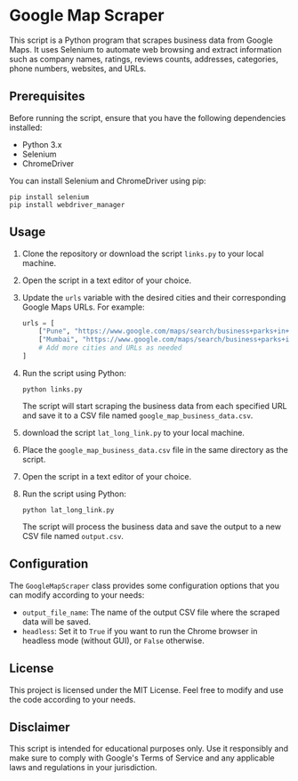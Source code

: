 # Google Map Scraper

This script is a Python program that scrapes business data from Google Maps. It uses Selenium to automate web browsing and extract information such as company names, ratings, reviews counts, addresses, categories, phone numbers, websites, and URLs.

## Prerequisites

Before running the script, ensure that you have the following dependencies installed:

- Python 3.x
- Selenium
- ChromeDriver

You can install Selenium and ChromeDriver using pip:

```shell
pip install selenium
pip install webdriver_manager
```

## Usage

1. Clone the repository or download the script `links.py` to your local machine.

2. Open the script in a text editor of your choice.

3. Update the `urls` variable with the desired cities and their corresponding Google Maps URLs. For example:

   ```python
   urls = [
       ["Pune", "https://www.google.com/maps/search/business+parks+in+pune/..."],
       ["Mumbai", "https://www.google.com/maps/search/business+parks+in+Mumbai/..."],
       # Add more cities and URLs as needed
   ]
   ```

4. Run the script using Python:

   ```shell
   python links.py
   ```

   The script will start scraping the business data from each specified URL and save it to a CSV file named `google_map_business_data.csv`.
5. download the script `lat_long_link.py` to your local machine.

6. Place the `google_map_business_data.csv` file in the same directory as the script.

3. Open the script in a text editor of your choice.

4. Run the script using Python:

   ```shell
   python lat_long_link.py
   ```

   The script will process the business data and save the output to a new CSV file named `output.csv`.

## Configuration

The `GoogleMapScraper` class provides some configuration options that you can modify according to your needs:

- `output_file_name`: The name of the output CSV file where the scraped data will be saved.
- `headless`: Set it to `True` if you want to run the Chrome browser in headless mode (without GUI), or `False` otherwise.

## License

This project is licensed under the MIT License. Feel free to modify and use the code according to your needs.

## Disclaimer

This script is intended for educational purposes only. Use it responsibly and make sure to comply with Google's Terms of Service and any applicable laws and regulations in your jurisdiction.
